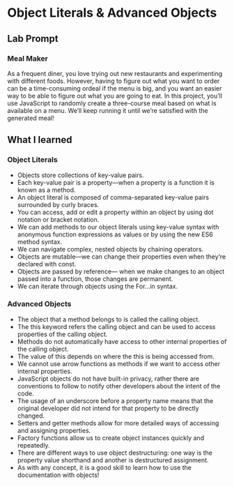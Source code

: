 # Object Literals & Advanced Objects 

## Lab Prompt
### Meal Maker
As a frequent diner, you love trying out new restaurants and experimenting with different foods. However, having to figure out what you want to order can be a time-consuming ordeal if the menu is big, and you want an easier way to be able to figure out what you are going to eat.
In this project, you’ll use JavaScript to randomly create a three-course meal based on what is available on a menu. We’ll keep running it until we’re satisfied with the generated meal!

## What I learned

### Object Literals 
* Objects store collections of key-value pairs.
* Each key-value pair is a property—when a property is a function it is known as a method.
* An object literal is composed of comma-separated key-value pairs surrounded by curly braces.
* You can access, add or edit a property within an object by using dot notation or bracket notation.
* We can add methods to our object literals using key-value syntax with anonymous function expressions as values or by using the new ES6 method syntax.
* We can navigate complex, nested objects by chaining operators.
* Objects are mutable—we can change their properties even when they’re declared with const.
* Objects are passed by reference— when we make changes to an object passed into a function, those changes are permanent.
* We can iterate through objects using the For...in syntax.

### Advanced Objects
* The object that a method belongs to is called the calling object.
* The this keyword refers the calling object and can be used to access properties of the calling object.
* Methods do not automatically have access to other internal properties of the calling object.
* The value of this depends on where the this is being accessed from.
* We cannot use arrow functions as methods if we want to access other internal properties.
* JavaScript objects do not have built-in privacy, rather there are conventions to follow to notify other developers about the intent of the code.
* The usage of an underscore before a property name means that the original developer did not intend for that property to be directly changed.
* Setters and getter methods allow for more detailed ways of accessing and assigning properties.
* Factory functions allow us to create object instances quickly and repeatedly.
* There are different ways to use object destructuring: one way is the property value shorthand and another is destructured assignment.
* As with any concept, it is a good skill to learn how to use the documentation with objects!